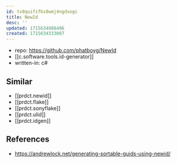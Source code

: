```yaml
---
id: tv0quififbs8wmj4ngdxogc
title: NewId
desc: ''
updated: 1715634986406
created: 1715634333007
---
```


- repo: https://github.com/phatboyg/NewId
- [[c.software.tools.id-generator]]
- written-in: c#

## Similar

- [[prdct.newid]]
- [[prdct.flake]]
- [[prdct.sonyflake]]
- [[prdct.ulid]]
- [[prdct.idgen]]

## References

- https://andrewlock.net/generating-sortable-guids-using-newid/
